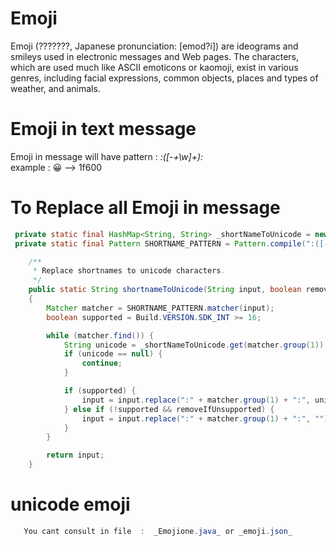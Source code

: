 # Emoji

Emoji (???????, Japanese pronunciation: [emod?i]) are ideograms and smileys used in electronic messages and Web pages. The characters, which are used much like ASCII emoticons or kaomoji, exist in various genres, including facial expressions, common objects, places and types of weather, and animals.

# Emoji in text message 
Emoji in message will have pattern :   _:([-+\\w]+):_   
example :  :grinning:  --> 1f600

# To Replace all Emoji in message 
``` java    
 private static final HashMap<String, String> _shortNameToUnicode = new HashMap<String, String>();
 private static final Pattern SHORTNAME_PATTERN = Pattern.compile(":([-+\\w]+):");

    /**
     * Replace shortnames to unicode characters.
     */
    public static String shortnameToUnicode(String input, boolean removeIfUnsupported)
    {
        Matcher matcher = SHORTNAME_PATTERN.matcher(input);
        boolean supported = Build.VERSION.SDK_INT >= 16;

        while (matcher.find()) {
            String unicode = _shortNameToUnicode.get(matcher.group(1));
            if (unicode == null) {
                continue;
            }

            if (supported) {
                input = input.replace(":" + matcher.group(1) + ":", unicode);
            } else if (!supported && removeIfUnsupported) {
                input = input.replace(":" + matcher.group(1) + ":", "");
            }
        }

        return input;
    }
```

# unicode emoji 
```java
   You cant consult in file  :  _Emojione.java_ or _emoji.json_
```
